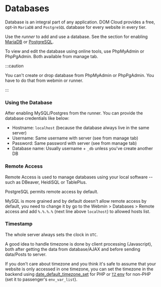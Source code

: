# Databases 

Database is an integral part of any application. DOM Cloud provides a free, opt-in `MariaDB` and `PostgreSQL` database for every website in every tier. 

Use the *runner* to add and use a database. See the section for enabling [MariaDB](./runner.md#mysql) or [PostgreSQL](./runner.md#postgresql).

To view and edit the database using online tools, use PhpMyAdmin or PhpPgAdmin. Both available from manage tab.

:::caution

You can't create or drop database from PhpMyAdmin or PhpPgAdmin. You have to do that from webmin or runner.

:::

### Using the Database

After enabling MySQL/Postgres from the runner. You can provide the database credentials like below:

+ Hostname: `localhost` (because the database always live in the same server)
+ Username: Same username with server (see from manage tab)
+ Password: Same password with server (see from manage tab)
+ Database name: Usually username + `_db` unless you've create another DB

### Remote Access

Remote Access is used to manage databases using your local software -- such as DBeaver, HeidiSQL or TablePlus.

PostgreSQL permits remote access by default.

MySQL is more grained and by default doesn't allow remote access by default, you need to change it by go to the Webmin > Databases > Remote access and add `%.%.%.%` (next line above `localhost`) to allowed hosts list.

### Timestamp

The whole server always sets the clock in `UTC`.

A good idea to handle timezone is done by client processing (Javascript), both after getting the data from database/AJAX and before sending data/Posts to server.

If you don't care about timezone and you think it's safe to assume that your website is only accessed in one timezone, you can set the timezone in the backend using [date_default_timezone_set](https://www.php.net/manual/en/function.date-default-timezone-set.php) for PHP or [`TZ` env](https://medium.com/developer-rants/time-zones-in-node-js-fc5a5b51906a) for non-PHP (set it to passenger's `env_var_list`). 
